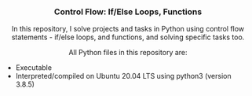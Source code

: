 <h3 align="center">Control Flow: If/Else Loops, Functions</h3>
<p align="center">In this repository, I solve projects and tasks in Python using control flow statements - if/else loops, and functions, and solving specific tasks too.</p>
<p align="center">All Python files in this repository are:</p>
<ul>
<li>Executable</li>
<li>Interpreted/compiled on Ubuntu 20.04 LTS using python3 (version 3.8.5)</li>
</ul>

